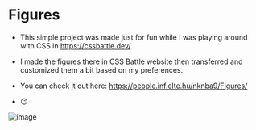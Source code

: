 # Figures
 
- This simple project was made just for fun while I was playing around with CSS in https://cssbattle.dev/.
 
- I made the figures there in CSS Battle website then transferred and customized them a bit based on my preferences.
 
- You can check it out here: https://people.inf.elte.hu/nknba9/Figures/
 
- 😉
 
 
![image](https://user-images.githubusercontent.com/98952109/155352852-b384da45-e748-4292-b6e4-205b697c472d.png)
